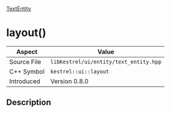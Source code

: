 [TextEntity](index)
# layout()
| Aspect | Value |
| --- | --- |
| Source File | `libKestrel/ui/entity/text_entity.hpp` |
| C++ Symbol | `kestrel::ui::layout` |
| Introduced | Version 0.8.0 |
## Description

